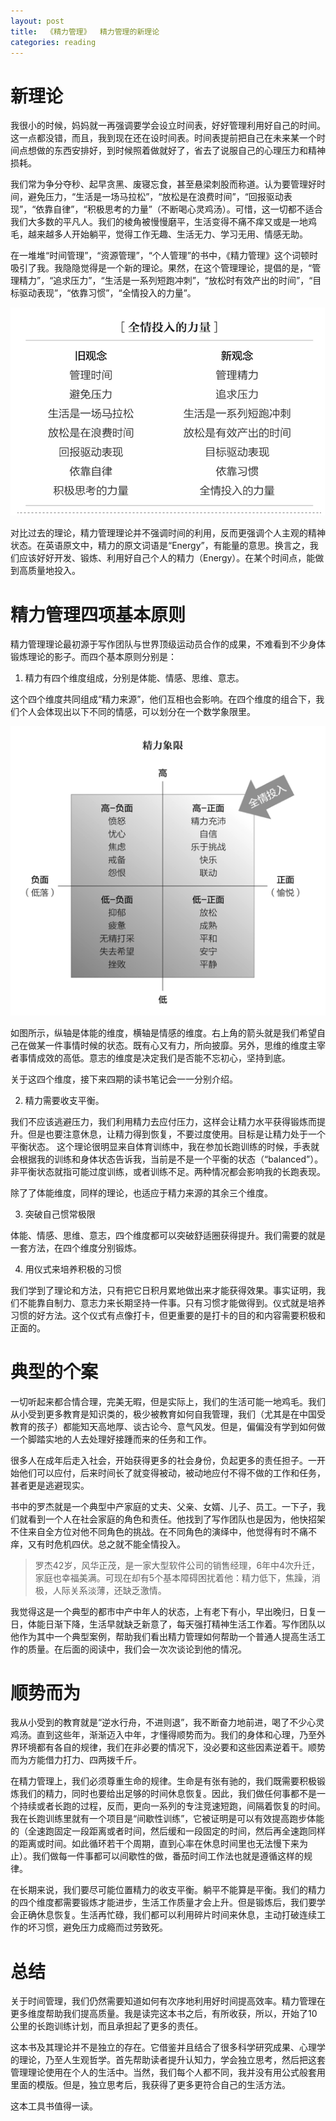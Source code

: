 ```yaml
---
layout: post
title:  《精力管理》  精力管理的新理论
categories: reading
---
```


# 新理论

我很小的时候，妈妈就一再强调要学会设立时间表，好好管理利用好自己的时间。这一点都没错，而且，我到现在还在设时间表。时间表提前把自己在未来某一个时间点想做的东西安排好，到时候照着做就好了，省去了说服自己的心理压力和精神损耗。

我们常为争分夺秒、起早贪黑、废寝忘食，甚至悬梁刺股而称道。认为要管理好时间，避免压力，“生活是一场马拉松”，“放松是在浪费时间”，“回报驱动表现”，“依靠自律”，“积极思考的力量”（不断喝心灵鸡汤）。可惜，这一切都不适合我们大多数的平凡人。我们的棱角被慢慢磨平，生活变得不痛不痒又或是一地鸡毛，越来越多人开始躺平，觉得工作无趣、生活无力、学习无用、情感无助。

在一堆堆“时间管理”，“资源管理”，“个人管理”的书中，《精力管理》这个词顿时吸引了我。我隐隐觉得是一个新的理论。果然，在这个管理理论，提倡的是，“管理精力”，“追求压力”，“生活是一系列短跑冲刺”，“放松时有效产出的时间”，“目标驱动表现”，“依靠习惯”，“全情投入的力量”。

![精力管理-新理论](/assets/%E7%B2%BE%E5%8A%9B%E7%AE%A1%E7%90%86-%E6%96%B0%E7%90%86%E8%AE%BA.png)

对比过去的理论，精力管理理论并不强调时间的利用，反而更强调个人主观的精神状态。在英语原文中，精力的原文词语是“Energy”，有能量的意思。换言之，我们应该好好开发、锻炼、利用好自己个人的精力（Energy）。在某个时间点，能做到高质量地投入。

# 精力管理四项基本原则

精力管理理论最初源于写作团队与世界顶级运动员合作的成果，不难看到不少身体锻炼理论的影子。而四个基本原则分别是：

1. 精力有四个维度组成，分别是体能、情感、思维、意志。

这个四个维度共同组成“精力来源”，他们互相也会影响。在四个维度的组合下，我们个人会体现出以下不同的情感，可以划分在一个数学象限里。

![精力管理-精力象限](/assets/%E7%B2%BE%E5%8A%9B%E7%AE%A1%E7%90%86-%E7%B2%BE%E5%8A%9B%E8%B1%A1%E9%99%90.png)

如图所示，纵轴是体能的维度，横轴是情感的维度。右上角的箭头就是我们希望自己在做某一件事情时候的状态。既有心又有力，所向披靡。另外，思维的维度主宰者事情成效的高低。意志的维度是决定我们是否能不忘初心，坚持到底。

关于这四个维度，接下来四期的读书笔记会一一分别介绍。

2. 精力需要收支平衡。

我们不应该逃避压力，我们利用精力去应付压力，这样会让精力水平获得锻炼而提升。但是也要注意休息，让精力得到恢复，不要过度使用。目标是让精力处于一个平衡状态。 这个理论很明显来自体育训练中，我在参加长跑训练的时候，手表就会根据我的训练和身体状态告诉我，当前是不是一个平衡的状态（“balanced”）。非平衡状态就指可能过度训练，或者训练不足。两种情况都会影响我的长跑表现。

除了了体能维度，同样的理论，也适应于精力来源的其余三个维度。

3. 突破自己惯常极限

体能、情感、思维、意志，四个维度都可以突破舒适圈获得提升。我们需要的就是一套方法，在四个维度分别锻炼。

4. 用仪式来培养积极的习惯

我们学到了理论和方法，只有把它日积月累地做出来才能获得效果。事实证明，我们不能靠自制力、意志力来长期坚持一件事。只有习惯才能做得到。仪式就是培养习惯的好方法。这个仪式有点像打卡，但更重要的是打卡的目的和内容需要积极和正面的。

# 典型的个案

一切听起来都合情合理，完美无暇，但是实际上，我们的生活可能一地鸡毛。我们从小受到更多教育是知识类的，极少被教育如何自我管理，我们（尤其是在中国受教育的孩子）都能知天高地厚、谈古论今、意气风发。但是，偏偏没有学到如何做一个脚踏实地的人去处理好接踵而来的任务和工作。

很多人在成年后走入社会，开始获得更多的社会身份，负起更多的责任担子。一开始他们可以应付，后来时间长了就变得被动，被动地应付不得不做的工作和任务，甚者更是逃避现实。

书中的罗杰就是一个典型中产家庭的丈夫、父亲、女婿、儿子、员工。一下子，我们就看到一个人在社会家庭的角色和责任。他找到了写作团队也是因为，他快招架不住来自全方位对他不同角色的挑战。在不同角色的演绎中，他觉得有时不痛不痒，又有时危机四伏。总之就不能全情投入。

> 罗杰42岁，风华正茂，是一家大型软件公司的销售经理，6年中4次升迁，家庭也幸福美满。可现在却有5个基本障碍困扰着他：精力低下，焦躁，消极，人际关系淡薄，还缺乏激情。

我觉得这是一个典型的都市中产中年人的状态，上有老下有小，早出晚归，日复一日，体能日渐下降，生活早就缺乏新意了，每天强打精神生活工作着。写作团队以他作为其中一个典型案例，帮助我们看出精力管理如何帮助一个普通人提高生活工作的质量。在后面的阅读中，我们会一次次谈论到他的情况。

# 顺势而为

我从小受到的教育就是“逆水行舟，不进则退”，我不断奋力地前进，喝了不少心灵鸡汤。直到这些年，渐渐迈入中年，才懂得顺势而为。我们的身体和心理，乃至外界环境都有各自的规律，我们在非必要的情况下，没必要和这些因素逆着干。顺势而为方能借力打力、四两拨千斤。

在精力管理上，我们必须尊重生命的规律。生命是有张有驰的，我们既需要积极锻炼我们的精力，同时也要给出足够的时间休息恢复。因此，我们做任何事都不是一个持续或者长跑的过程，反而，更向一系列的专注竞速短跑，间隔着恢复的时间。我在长跑训练里就有一个项目是“间歇性训练”，它被证明是可以有效提高跑步体能的（全速跑固定一段距离或者时间，然后缓和一段固定的时间，然后再全速跑同样的距离或时间。如此循环若干个周期，直到心率在休息时间里也无法慢下来为止）。我们做每一件事都可以间歇性的做，番茄时间工作法也就是遵循这样的规律。

在长期来说，我们要尽可能位置精力的收支平衡。躺平不能算是平衡。我们的精力的四个维度都需要锻炼才能进步，生活工作质量才会上升。但是锻炼后，我们要学会正确休息恢复。生活再忙碌，我们都可以利用碎片时间来休息，主动打破连续工作的坏习惯，避免压力成瘾而过劳致死。
 

# 总结

关于时间管理，我们仍然需要知道如何有次序地利用好时间提高效率。精力管理在更多维度帮助我们提高质量。我是读完这本书之后，有所收获，所以，开始了10公里的长跑训练计划，而且承担起了更多的责任。

这本书及其理论并不是独立的存在。它借鉴并且结合了很多科学研究成果、心理学的理论，乃至人生观哲学。首先帮助读者提升认知力，学会独立思考，然后把这套管理理论使用在个人的生活中。当然，我们每个人都不同，我并没有用公式般套用里面的模版。但是，独立思考后，我获得了更多更符合自己的生活方法。

这本工具书值得一读。
<!--stackedit_data:
eyJoaXN0b3J5IjpbMjc3MzAzMzM3LDExODcxNTc5MjYsLTEyMz
UzODkzNTksLTIxMjAzNTUwNTksNDA5OTQwNjQ2XX0=
-->